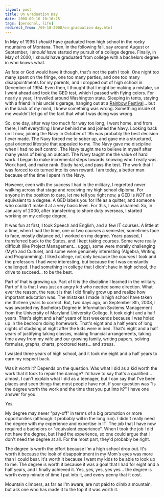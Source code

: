 ```yaml
---
layout: post
title: On Graduation Day
date: 2008-09-10 10:16:25
tags: [personal, life]
redirect_from: /09-10-2008/on-graduation-day.html
---
```


In May of 1995 I _should_ have graduated from high school in the rocky mountains of Montana. Then, in the following fall, say around August or September, I _should_ have started my pursuit of a college degree. Finally, in May of 2000, I _should_ have graduated from college with a bachelors degree in who knows what.

As fate or God would have it though, that's not the path I took. One night too many spent on the fringe, one too many parties, and one too many disappointments for my parents, and I dropped out of high school in December of 1994. Even then, I thought that I might be making a mistake, so I went ahead and took the GED test, which I passed with flying colors. For nearly a year, I travelled around Washington state. Sleeping in tents, staying with a friend in his uncle's garage, hanging out at a [Rainbow Festival][1]… but in the back of my mind, I knew something was wrong. Something inside of me wouldn't let go of the fact that what I was doing was _wrong_.

So, one day, after way too much for way too long, I went home, and from there, I left everything I knew behind me and joined the Navy. Looking back on it now, joining the Navy in October of '95 was probably the best decision I ever made. The Navy forced me to sober up, and gave me a structured, goal oriented lifestyle that appealed to me. The Navy gave me discipline when I had no self control. The Navy taught me to believe in myself after many years of being an outcast. The Navy taught me the value of hard work. I began to make incremental steps towards knowing who I really was. Work hard, and make rank.  Study hard, and pass the test. The work that I was forced to do turned into its own reward. I am today, a better man because of the time I spent in the Navy.

However, even with the success I had in the military, I regretted never walking across that stage and receiving my high school diploma. For anyone in the position to care, let me tell you right now, a GED is _NOT_ an equivalent to a degree. A GED labels you for life as a quitter, and someone who couldn't make it at a very basic level. For this, I was ashamed. So, in January of 2000, after transferring to shore duty overseas, I started working on my college degree.
  
It was fun at first, I took Speech and English, and a few IT courses. A little at a time, when I had the time, one or two courses a semester, sometimes face to face, mostly distance ed, I worked on my degree. Years passed, I transferred back to the States, and I kept taking courses. Some were really difficult (like Project Management… uggg), some were morally challenging (Myth and Culture), and some were genuinely interesting (Algebra, Writing, and Programming). I liked college, not only because the courses I took and the professors I had were interesting, but because the I was constantly challenged. I had something in college that I didn't have in high school, the drive to succeed… to be the best.

Part of that is growing up. Part of it is the discipline I learned in the military. Part of it is that I was just an angry kid who needed some direction. What ever the reason, the result is that I did finally grow up and realize how important education was. The mistakes I made in high school have taken me thirteen years to correct. But, two days ago, on September 8th, 2008, I was awarded my Bachelors Degree in Information Systems Management from the University of Maryland University College. It took eight and a half years.  That's eight and a half years of lost weekends because I was holed up in the bedroom doing homework. That's eight and a half years of long nights of studying at night after the kids were in bed. That's eight and a half years of justifying taking classes, making financial arrangements, taking time away from my wife and our growing family, writing papers, solving formulas, graphs, charts, proctored tests… and stress.

I wasted three years of high school, and it took me eight and a half years to earn my respect back.

Was it worth it? Depends on the question. Was what I did as a kid worth the work that it took to repair the damage? I'd have to say that's a qualified… almost. I can't explain what I did as a teenager, but I can say that I've been places and seen things that most people have not. If your question was "Is the degree worth the work and the time that you put into it?" I have one answer for you.
  
_Yes._

My degree may never "pay-off" in terms of a big promotion or more opportunities (although it probably will in the long run). I didn't really need the degree with my experience and expertise in IT. The job that I have now required a bachelors or "equivalent experience". When I took the job I did not have the degree, but I had the experience, so one could argue that I don't need the degree at all. For the most part, they'd probably be right.
  
The degree is worth the effort because I'm a high school drop out. It's worth it because the look of disappointment in my Mom's eyes was more than I could bear. It's worth it because I want my kids to be able to look up to me. The degree is worth it because it was a goal that I had for eight and a half years, and I finally achieved it. Yes, yes, yes, yes yes… the degree is worth every minute of time I put into it, and every penny that it cost.
  
Mountain climbers, as far as I'm aware, are not paid to climb a mountain, but ask one who has made it to the top if it was worth it.


[1]: http://en.wikipedia.org/wiki/Rainbow_Gathering
